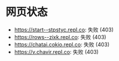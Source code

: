 # 网页状态
- https://start--stpstyc.repl.co: 失败 (403)
- https://rows--zixk.repl.co: 失败 (403)
- https://chatai.cokio.repl.co: 失败 (403)
- https://v.chavir.repl.co: 失败 (403)
